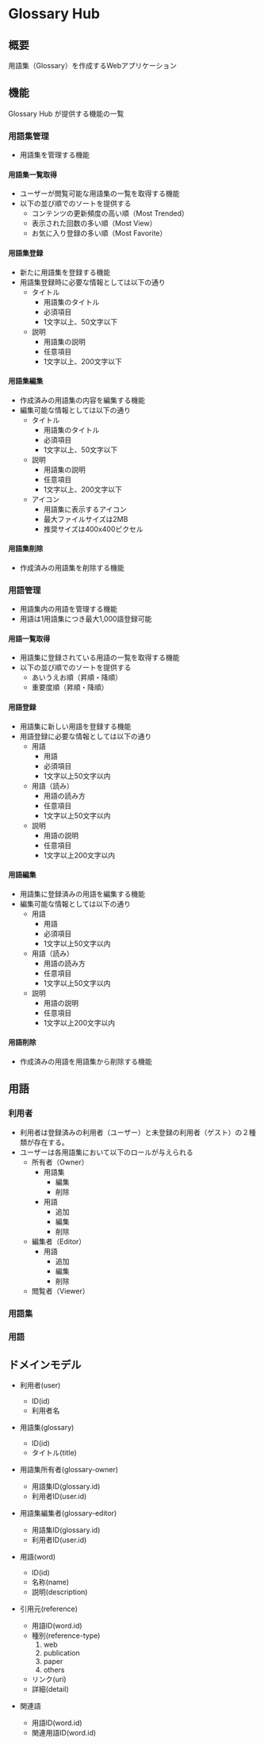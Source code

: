 # Glossary Hub 

## 概要

用語集（Glossary）を作成するWebアプリケーション

## 機能

Glossary Hub が提供する機能の一覧

### 用語集管理

* 用語集を管理する機能

#### 用語集一覧取得

* ユーザーが閲覧可能な用語集の一覧を取得する機能
* 以下の並び順でのソートを提供する
  * コンテンツの更新頻度の高い順（Most Trended）
  * 表示された回数の多い順（Most View）
  * お気に入り登録の多い順（Most Favorite）

#### 用語集登録

* 新たに用語集を登録する機能
* 用語集登録時に必要な情報としては以下の通り
  * タイトル
    * 用語集のタイトル
    * 必須項目
    * 1文字以上、50文字以下
  * 説明
    * 用語集の説明
    * 任意項目
    * 1文字以上、200文字以下

#### 用語集編集

* 作成済みの用語集の内容を編集する機能
* 編集可能な情報としては以下の通り
  * タイトル
    * 用語集のタイトル
    * 必須項目
    * 1文字以上、50文字以下
  * 説明
    * 用語集の説明
    * 任意項目
    * 1文字以上、200文字以下
  * アイコン
    * 用語集に表示するアイコン
    * 最大ファイルサイズは2MB
    * 推奨サイズは400x400ピクセル

#### 用語集削除

* 作成済みの用語集を削除する機能

### 用語管理

* 用語集内の用語を管理する機能
* 用語は1用語集につき最大1,000語登録可能

#### 用語一覧取得

* 用語集に登録されている用語の一覧を取得する機能
* 以下の並び順でのソートを提供する
  * あいうえお順（昇順・降順）
  * 重要度順（昇順・降順）

#### 用語登録

* 用語集に新しい用語を登録する機能
* 用語登録に必要な情報としては以下の通り
  * 用語
    * 用語
    * 必須項目
    * 1文字以上50文字以内
  * 用語（読み）
    * 用語の読み方
    * 任意項目
    * 1文字以上50文字以内
  * 説明
    * 用語の説明
    * 任意項目
    * 1文字以上200文字以内

#### 用語編集

* 用語集に登録済みの用語を編集する機能
* 編集可能な情報としては以下の通り
  * 用語
    * 用語
    * 必須項目
    * 1文字以上50文字以内
  * 用語（読み）
    * 用語の読み方
    * 任意項目
    * 1文字以上50文字以内
  * 説明
    * 用語の説明
    * 任意項目
    * 1文字以上200文字以内

#### 用語削除

* 作成済みの用語を用語集から削除する機能

## 用語

### 利用者

* 利用者は登録済みの利用者（ユーザー）と未登録の利用者（ゲスト）の２種類が存在する。
* ユーザーは各用語集において以下のロールが与えられる
  * 所有者（Owner）
    * 用語集
      * 編集
      * 削除
    * 用語
      * 追加
      * 編集
      * 削除
  * 編集者（Editor）
    * 用語
      * 追加
      * 編集
      * 削除
  * 閲覧者（Viewer）

### 用語集
### 用語

## ドメインモデル

- 利用者(user)
  - ID(id)
  - 利用者名

- 用語集(glossary)
  - ID(id)
  - タイトル(title)

- 用語集所有者(glossary-owner)
  - 用語集ID(glossary.id)
  - 利用者ID(user.id)

- 用語集編集者(glossary-editor)
  - 用語集ID(glossary.id)
  - 利用者ID(user.id)

- 用語(word)
  - ID(id)
  - 名称(name)
  - 説明(description)

- 引用元(reference)
  - 用語ID(word.id)
  - 種別(reference-type)
    1. web
    1. publication
    1. paper
    1. others
  - リンク(uri)
  - 詳細(detail)

- 関連語
  - 用語ID(word.id)
  - 関連用語ID(word.id)


